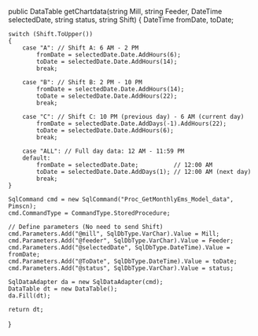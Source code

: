 public DataTable getChartdata(string Mill, string Feeder, DateTime selectedDate, string status, string Shift)
{
    DateTime fromDate, toDate;

    switch (Shift.ToUpper())
    {
        case "A": // Shift A: 6 AM - 2 PM
            fromDate = selectedDate.Date.AddHours(6);
            toDate = selectedDate.Date.AddHours(14);
            break;

        case "B": // Shift B: 2 PM - 10 PM
            fromDate = selectedDate.Date.AddHours(14);
            toDate = selectedDate.Date.AddHours(22);
            break;

        case "C": // Shift C: 10 PM (previous day) - 6 AM (current day)
            fromDate = selectedDate.Date.AddDays(-1).AddHours(22);
            toDate = selectedDate.Date.AddHours(6);
            break;

        case "ALL": // Full day data: 12 AM - 11:59 PM
        default:
            fromDate = selectedDate.Date;          // 12:00 AM
            toDate = selectedDate.Date.AddDays(1); // 12:00 AM (next day)
            break;
    }

    SqlCommand cmd = new SqlCommand("Proc_GetMonthlyEms_Model_data", Pimscn);
    cmd.CommandType = CommandType.StoredProcedure;

    // Define parameters (No need to send Shift)
    cmd.Parameters.Add("@mill", SqlDbType.VarChar).Value = Mill;
    cmd.Parameters.Add("@feeder", SqlDbType.VarChar).Value = Feeder;
    cmd.Parameters.Add("@selectedDate", SqlDbType.DateTime).Value = fromDate;
    cmd.Parameters.Add("@ToDate", SqlDbType.DateTime).Value = toDate;
    cmd.Parameters.Add("@status", SqlDbType.VarChar).Value = status;

    SqlDataAdapter da = new SqlDataAdapter(cmd);
    DataTable dt = new DataTable();
    da.Fill(dt);

    return dt;
}